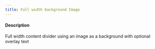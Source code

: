 ```yaml
---
title: Full width background Image
---
```

#### Description
Full width content divider using an image as a background with optional overlay text
